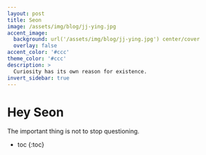 ```yaml
---
layout: post
title: Seon
image: /assets/img/blog/jj-ying.jpg
accent_image: 
  background: url('/assets/img/blog/jj-ying.jpg') center/cover
  overlay: false
accent_color: '#ccc'
theme_color: '#ccc'
description: >
  Curiosity has its own reason for existence.
invert_sidebar: true
---
```


# Hey Seon

The important thing is not to stop questioning. 


* toc
{:toc}


